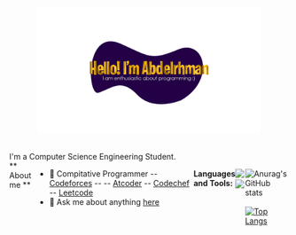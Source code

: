 <p align="center"><a href="https://www.linkedin.com/in/sersawy/"><img width="80%" src="./imgs/background.png" /></a></p>

<br />
I'm a Computer Science Engineering Student.
<div style="display:flex;">
** About me **

- 💼 Compitative Programmer -- [Codeforces](https://codeforces.com/profile/sersawy) -- -- [Atcoder]([https://codeforces.com/profile/sersawy](https://atcoder.jp/users/sersawy)) -- [Codechef]([https://codeforces.com/profile/sersawy](https://www.codechef.com/users/sersawy)) -- [Leetcode]([https://codeforces.com/profile/sersawy](https://leetcode.com/sersawy/))
- 💬  Ask me about anything [here](https://www.linkedin.com/in/sersawy/) 

**Languages and Tools:**  
 
  
  <code><img height="20" src="https://cdn-icons-png.flaticon.com/512/6132/6132222.png"></code>
  <code><img height="20" src="https://cdn-icons-png.flaticon.com/512/226/226777.png"></code>
<br />

![Anurag's GitHub stats](https://github-readme-stats.vercel.app/api?username=abdelrhmansersawy&show_icons=true&theme=radical)
<br />
<br />
[![Top Langs](https://github-readme-stats.vercel.app/api/top-langs/?username=abdelrhmansersawy&layout=compact)](https://github.com/abdelrhmansersawy/github-readme-stats)
